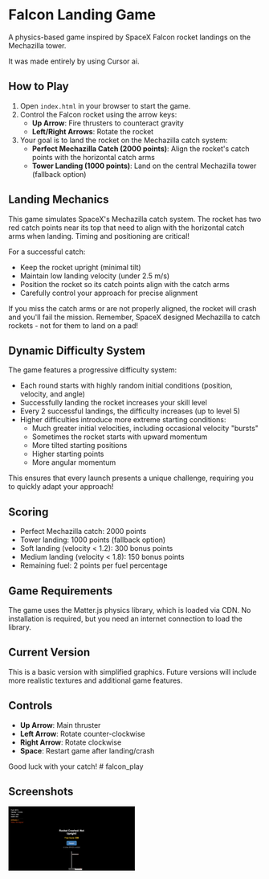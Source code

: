# Falcon Landing Game

A physics-based game inspired by SpaceX Falcon rocket landings on the Mechazilla tower.

It was made entirely by using Cursor ai.

## How to Play

1. Open `index.html` in your browser to start the game.
2. Control the Falcon rocket using the arrow keys:
   - **Up Arrow**: Fire thrusters to counteract gravity
   - **Left/Right Arrows**: Rotate the rocket
3. Your goal is to land the rocket on the Mechazilla catch system:
   - **Perfect Mechazilla Catch (2000 points)**: Align the rocket's catch points with the horizontal catch arms
   - **Tower Landing (1000 points)**: Land on the central Mechazilla tower (fallback option)

## Landing Mechanics

This game simulates SpaceX's Mechazilla catch system. The rocket has two red catch points near its top that need to align with the horizontal catch arms when landing. Timing and positioning are critical!

For a successful catch:
- Keep the rocket upright (minimal tilt)
- Maintain low landing velocity (under 2.5 m/s)
- Position the rocket so its catch points align with the catch arms
- Carefully control your approach for precise alignment

If you miss the catch arms or are not properly aligned, the rocket will crash and you'll fail the mission. Remember, SpaceX designed Mechazilla to catch rockets - not for them to land on a pad!

## Dynamic Difficulty System

The game features a progressive difficulty system:
- Each round starts with highly random initial conditions (position, velocity, and angle)
- Successfully landing the rocket increases your skill level
- Every 2 successful landings, the difficulty increases (up to level 5)
- Higher difficulties introduce more extreme starting conditions:
  - Much greater initial velocities, including occasional velocity "bursts"
  - Sometimes the rocket starts with upward momentum
  - More tilted starting positions
  - Higher starting points
  - More angular momentum

This ensures that every launch presents a unique challenge, requiring you to quickly adapt your approach!

## Scoring

- Perfect Mechazilla catch: 2000 points
- Tower landing: 1000 points (fallback option)
- Soft landing (velocity < 1.2): 300 bonus points
- Medium landing (velocity < 1.8): 150 bonus points
- Remaining fuel: 2 points per fuel percentage

## Game Requirements

The game uses the Matter.js physics library, which is loaded via CDN. No installation is required, but you need an internet connection to load the library.

## Current Version

This is a basic version with simplified graphics. Future versions will include more realistic textures and additional game features.

## Controls

- **Up Arrow**: Main thruster
- **Left Arrow**: Rotate counter-clockwise
- **Right Arrow**: Rotate clockwise
- **Space**: Restart game after landing/crash

Good luck with your catch! # falcon_play

## Screenshots
<img src="images/game_01.png" width="50%" height="50%">
